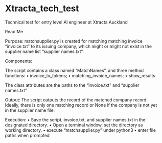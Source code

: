 # Xtracta_tech_test
Technical test for entry level AI engineer at Xtracta Auckland

Read Me

Purpose:
matchsupplier.py  is created for matching matching invoice “invoice.txt” to its issuing company, which might or might not exist in the supplier name list “supplier names.txt”.

Components:

The script contains a class named “MatchNames”, and three method functions: 
	•	invoice_to_tokens; 
	•	matching_invoice_names; 
	•	show_results

The class attributes are the paths to the “invoice.txt” and “supplier names.txt”


Output:
The script outputs the record of the matched company record. Ideally, there is only one matching record or None if the company is not yet in the supplier name file.

Execution:
	•	Save the script, invoice.txt, and supplier names.txt in the designated directory.
	•	Open a terminal window, set the directory as working directory.
	•	execute “matchsupplier.py” under python3
	•	enter file paths when prompted 
